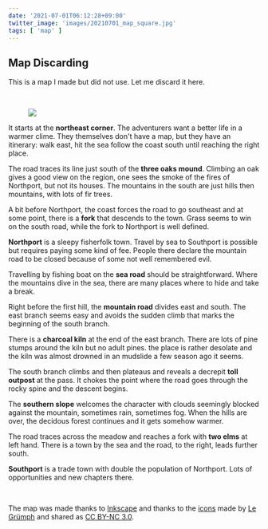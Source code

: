 ```yaml
---
date: '2021-07-01T06:12:28+09:00'
twitter_image: 'images/20210701_map_square.jpg'
tags: [ 'map' ]
---
```


## Map Discarding

This is a map I made but did not use. Let me discard it here.

&nbsp;

<figure class="banner">
<a href=""><img src="images/20210701_map.svg" loading="lazy" /></a>
<figcaption>
</figcaption>
</figure>

It starts at the **northeast corner**. The adventurers want a better life in a warmer clime. They themselves don't have a map, but they have an itinerary: walk east, hit the sea follow the coast south until reaching the right place.

The road traces its line just south of the **three oaks mound**. Climbing an oak gives a good view on the region, one sees the smoke of the fires of Northport, but not its houses. The mountains in the south are just hills then mountains, with lots of fir trees.

A bit before Northport, the coast forces the road to go southeast and at some point, there is a **fork** that descends to the town. Grass seems to win on the south road, while the fork to Northport is well defined.

**Northport** is a sleepy fisherfolk town. Travel by sea to Southport is possible but requires paying some kind of fee. People there declare the mountain road to be closed because of some not well remembered evil.

Travelling by fishing boat on the **sea road** should be straightforward. Where the mountains dive in the sea, there are many places where to hide and take a break.

Right before the first hill, the **mountain road** divides east and south. The east branch seems easy and avoids the sudden climb that marks the beginning of the south branch.

There is a **charcoal kiln** at the end of the east branch. There are lots of pine stumps around the kiln but no adult pines. the place is rather desolate and the kiln was almost drowned in an mudslide a few season ago it seems.

The south branch climbs and then plateaus and reveals a decrepit **toll outpost** at the pass. It chokes the point where the road goes through the rocky spine and the descent begins.

The **southern slope** welcomes the character with clouds seemingly blocked against the mountain, sometimes rain, sometimes fog. When the hills are over, the decidous forest continues and it gets somehow warmer.

The road traces across the meadow and reaches a fork with **two elms** at left hand. There is a town by the sea and the road, to the right, leads further south.

**Southport** is a trade town with double the population of Northport. Lots of opportunities and new chapters there.

&nbsp;

The map was made thanks to [Inkscape](https://inkscape.org/) and thanks to the [icons](http://legrumph.org/Chibi/DeChrographia/DeChorographia-Icones-LG2017.eps) made by [Le Grümph](http://legrumph.org/Terrier/?Chibi/De-Chorographia) and shared as [CC BY-NC 3.0](https://creativecommons.org/licenses/by-nc/3.0/).

